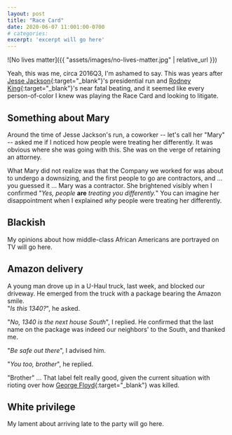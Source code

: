 ```yaml
---
layout: post
title: "Race Card"
date: 2020-06-07 11:001:00-0700
# categories:
excerpt: 'excerpt will go here'
---
```


![No lives matter]({{ "assets/images/no-lives-matter.jpg" | relative_url }})

Yeah, this was me, circa 2016Q3, I'm ashamed to say.
This was years after 
[Jesse Jackson](https://en.wikipedia.org/wiki/Jesse_Jackson){:target="_blank"}'s presidential run and
[Rodney King](https://en.wikipedia.org/wiki/Rodney_King){:target="_blank"}'s near fatal beating,
and it seemed like every person-of-color I knew was playing the Race Card and looking to litigate.

## Something about Mary

Around the time of Jesse Jackson's run, a coworker -- let's call her "Mary" -- asked me if I noticed how people were treating her differently.  It was obvious where she was going with this.  She was on the verge of retaining an attorney.

What Mary did not realize was that the Company we worked for was about to undergo a downsizing, and the first people to go are contractors, and ... you guessed it ... Mary was a contractor.  She brightened visibly when I confirmed "*Yes, people* **are** *treating you differently.*"  You can imagine her disappointment when I explained *why* people were treating her differently.

## Blackish

My opinions about how middle-class African Americans are portrayed on TV will go here.

## Amazon delivery

A young man drove up in a U-Haul truck, last week, and blocked our driveway.
He emerged from the truck with a package bearing the Amazon smile.  
"*Is this 1340?*", he asked.

"*No, 1340 is the next house South*", I replied.
He confirmed that the last name on the package was indeed our neighbors' to the South, and thanked me.

"*Be safe out there*", I advised him.

"*You too, brother*", he replied.

"Brother" ...  That label felt really good, given the current situation with rioting over how [George Floyd](https://en.wikipedia.org/wiki/Killing_of_George_Floyd){:target="_blank"} was killed.

## White privilege

My lament about arriving late to the party will go here.
